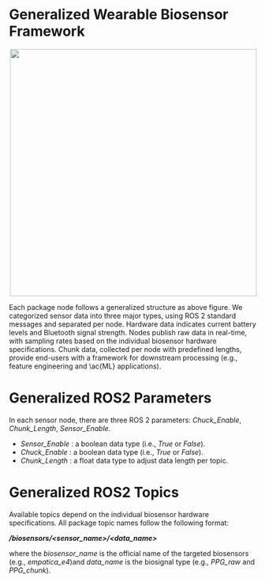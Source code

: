 #  Generalized Wearable Biosensor Framework
<p align="center">
<img src="https://github.com/SMARTlab-Purdue/ros2-foxy-wearable-biosensors/blob/master/media/img/ros2_node_structure-1.jpg" width="500" >
</p>

Each package node follows a generalized structure as above figure. We categorized sensor data into three major types, using ROS 2 standard messages and separated per node. Hardware data indicates current battery levels and Bluetooth signal strength. Nodes publish raw data in real-time, with sampling rates based on the individual biosensor hardware specifications. 
Chunk data, collected per node with predefined lengths, provide end-users with a framework for downstream processing (e.g., feature engineering and \ac{ML} applications). 

# Generalized ROS2 Parameters
In each sensor node, there are three ROS 2 parameters: _Chuck_Enable_, _Chunk_Length_, _Sensor_Enable_.

* _Sensor_Enable_ : a boolean data type (i.e., _True_ or _False_).
* _Chuck_Enable_ : a boolean data type (i.e., _True_ or _False_).
* _Chunk_Length_ : a float data type to adjust data length per topic. 


# Generalized ROS2 Topics
Available topics depend on the individual biosensor hardware specifications. All package topic names follow the following format:

_**/biosensors/<sensor_name>/<data_name>**_

where the _biosensor_name_ is the official name of the targeted biosensors (e.g., _empatica_e4_)and _data_name_ is the biosignal type (e.g., _PPG_raw_ and _PPG_chunk_).
